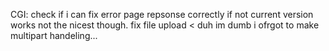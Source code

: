 CGI:
	check if i can fix error page repsonse correctly if not current version works not the nicest though.
	fix file upload < duh im dumb i ofrgot to make multipart handeling...